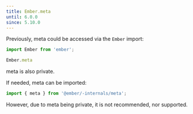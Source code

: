 ```yaml
---
title: Ember.meta
until: 6.0.0
since: 5.10.0
---
```



Previously, meta could be accessed via the `Ember` import:
```js
import Ember from 'ember';

Ember.meta
```
meta is also private.

If needed, meta can be imported:
```js
import { meta } from '@ember/-internals/meta';
```

However, due to meta being private, it is not recommended, nor supported.
